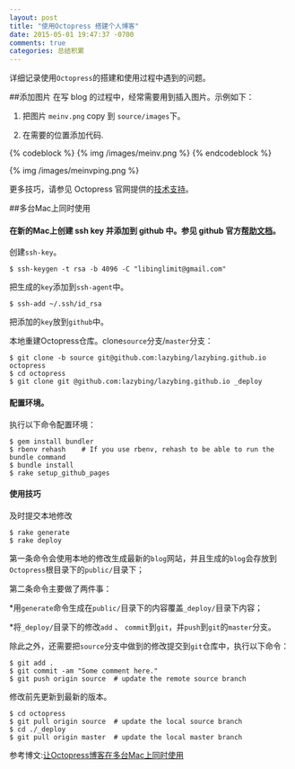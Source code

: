 ```yaml
---
layout: post
title: "使用Octopress 搭建个人博客"
date: 2015-05-01 19:47:37 -0700
comments: true
categories: 总结积累
---
```

详细记录使用`Octopress`的搭建和使用过程中遇到的问题。
<!--more-->

##添加图片
在写 blog 的过程中，经常需要用到插入图片。示例如下：

1. 把图片 `meinv.png` copy 到 `source/images`下。

2. 在需要的位置添加代码.

{% codeblock %}
{% img /images/meinv.png %}
{% endcodeblock %}

{% img /images/meinvping.png %}

更多技巧，请参见 Octopress 官网提供的[技术支持](http://octopress.org/docs/plugins/image-tag/)。

##多台Mac上同时使用

#### 在新的Mac上创建 ssh key 并添加到 github 中。参见 github 官方[帮助文档](https://help.github.com/articles/checking-for-existing-ssh-keys/#platform-mac)。

创建`ssh-key`。
```
$ ssh-keygen -t rsa -b 4096 -C "libinglimit@gmail.com"
```
把生成的`key`添加到`ssh-agent`中。
```
$ ssh-add ~/.ssh/id_rsa
```
把添加的`key`放到`github`中。

本地重建Octopress仓库。clone`source`分支/`master`分支：
```
$ git clone -b source git@github.com:lazybing/lazybing.github.io octopress
$ cd octopress
$ git clone git @github.com:lazybing/lazybing.github.io _deploy
```
#### 配置环境。

执行以下命令配置环境：
```
$ gem install bundler
$ rbenv rehash    # If you use rbenv, rehash to be able to run the bundle command
$ bundle install
$ rake setup_github_pages 
```
#### 使用技巧

及时提交本地修改
```
$ rake generate
$ rake deploy
```
第一条命令会使用本地的修改生成最新的`blog`网站，并且生成的`blog`会存放到`Octopress`根目录下的`public/`目录下；

第二条命令主要做了两件事：

*用`generate`命令生成在`public/`目录下的内容覆盖`_deploy/`目录下内容；

*将`_deploy/`目录下的修改`add` 、 `commit`到`git`，并`push`到`git`的`master`分支。

除此之外，还需要把`source`分支中做到的修改提交到`git`仓库中，执行以下命令：
```
$ git add .
$ git commit -am "Some comment here." 
$ git push origin source  # update the remote source branch 
```
修改前先更新到最新的版本。
```
$ cd octopress
$ git pull origin source  # update the local source branch
$ cd ./_deploy
$ git pull origin master  # update the local master branch
```

参考博文:[让Octopress博客在多台Mac上同时使用](http://foggry.com/blog/2014/04/02/ru-he-pei-zhi-rang-ni-de-octopressbo-ke-zai-duo-tai-macshang-tong-shi-shi-yong/)

